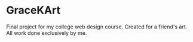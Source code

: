 # GraceKArt
Final project for my college web design course. Created for a friend's art. All work done exclusively by me.

